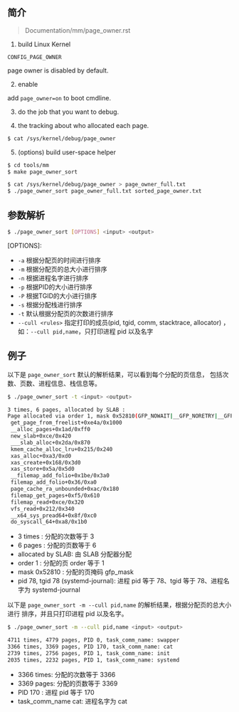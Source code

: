 ## 简介

> Documentation/mm/page_owner.rst

1. build Linux Kernel

```
CONFIG_PAGE_OWNER
```

page owner is disabled by default.

2. enable

add `page_owner=on` to boot cmdline.

3. do the job that you want to debug.

4. the tracking about who allocated each page.

```bash
$ cat /sys/kernel/debug/page_owner
```

5. (options) build user-space helper

```bash
$ cd tools/mm
$ make page_owner_sort

$ cat /sys/kernel/debug/page_owner > page_owner_full.txt
$ ./page_owner_sort page_owner_full.txt sorted_page_owner.txt
```

## 参数解析

```bash
$ ./page_owner_sort [OPTIONS] <input> <output>
```

[OPTIONS]:

* `-a` 根据分配页的时间进行排序
* `-m` 根据分配页的总大小进行排序
* `-n` 根据进程名字进行排序
* `-p` 根据PID的大小进行排序
* `-P` 根据TGID的大小进行排序
* `-s` 根据分配栈进行排序
* `-t` 默认根据分配页的次数进行排序
* `--cull <rules>` 指定打印的成员(pid, tgid, comm, stacktrace, allocator) ，
                   如：`--cull pid,name`，只打印进程 pid 以及名字

## 例子

以下是 `page_owner_sort` 默认的解析结果，可以看到每个分配的页信息，
包括次数、页数、进程信息、栈信息等。

```bash
$ ./page_owner_sort -t <input> <output>

3 times, 6 pages, allocated by SLAB :
Page allocated via order 1, mask 0x52810(GFP_NOWAIT|__GFP_NORETRY|__GFP_COMP|__GFP_RECLAIMABLE), pid 78, tgid 78 (systemd-journal), ts  ns
 get_page_from_freelist+0xe4a/0x1000
 __alloc_pages+0x1ad/0xff0
 new_slab+0xce/0x420
 ___slab_alloc+0x2da/0x870
 kmem_cache_alloc_lru+0x215/0x240
 xas_alloc+0xa3/0xd0
 xas_create+0x168/0x3d0
 xas_store+0x5a/0x5d0
 __filemap_add_folio+0x1be/0x3a0
 filemap_add_folio+0x36/0xa0
 page_cache_ra_unbounded+0xac/0x180
 filemap_get_pages+0xf5/0x610
 filemap_read+0xce/0x320
 vfs_read+0x212/0x340
 __x64_sys_pread64+0x8f/0xc0
 do_syscall_64+0xa8/0x1b0
```

* 3 times          : 分配的次数等于 3
* 6 pages          : 分配的页数等于 6
* allocated by SLAB: 由 SLAB 分配器分配
* order 1          : 分配的页 order 等于 1
* mask 0x52810     : 分配的页掩码 gfp_mask
* pid 78, tgid 78 (systemd-journal): 进程 pid 等于 78、tgid 等于 78、进程名字为 systemd-journal

以下是 `page_owner_sort -m --cull pid,name` 的解析结果，根据分配页的总大小进行
排序，并且只打印进程 pid 以及名字。

```bash
$ ./page_owner_sort -m --cull pid,name <input> <output>

4711 times, 4779 pages, PID 0, task_comm_name: swapper
3366 times, 3369 pages, PID 170, task_comm_name: cat
2739 times, 2756 pages, PID 1, task_comm_name: init
2035 times, 2232 pages, PID 1, task_comm_name: systemd
```

* 3366 times: 分配的次数等于 3366
* 3369 pages: 分配的页数等于 3369
* PID 170   : 进程 pid 等于 170
* task_comm_name cat: 进程名字为 cat
